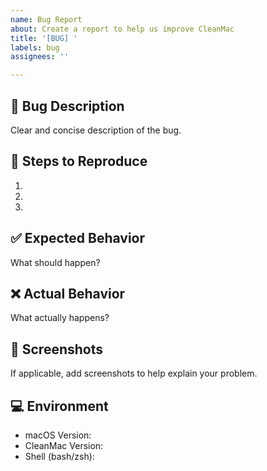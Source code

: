 ```yaml
---
name: Bug Report
about: Create a report to help us improve CleanMac
title: '[BUG] '
labels: bug
assignees: ''

---
```


## 🐛 Bug Description
Clear and concise description of the bug.

## 🔄 Steps to Reproduce
1. 
2. 
3. 

## ✅ Expected Behavior
What should happen?

## ❌ Actual Behavior
What actually happens?

## 📸 Screenshots
If applicable, add screenshots to help explain your problem.

## 💻 Environment
- macOS Version: 
- CleanMac Version:
- Shell (bash/zsh):
